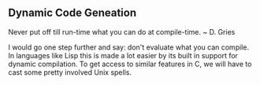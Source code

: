 ## Dynamic Code Geneation

Never put off till run-time what you can do at compile-time.
~ D. Gries

I would go one step further and say: don't evaluate what you can compile. In languages like Lisp this is made a lot easier by its built in support for dynamic compilation. To get access to similar features in C, we will have to cast some pretty involved Unix spells.


